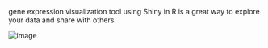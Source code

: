 
gene expression visualization tool using Shiny in R is a great way to explore your data and share with others.

![image](https://user-images.githubusercontent.com/74066072/217255458-017851de-0f3a-4c45-bff4-47f9dfcd7344.png)

